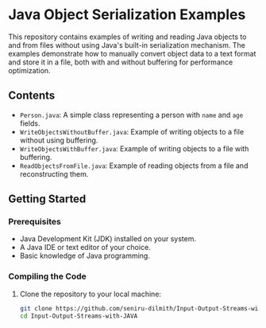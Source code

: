 # Java Object Serialization Examples

This repository contains examples of writing and reading Java objects to and from files without using Java's built-in serialization mechanism. The examples demonstrate how to manually convert object data to a text format and store it in a file, both with and without buffering for performance optimization.

## Contents

- `Person.java`: A simple class representing a person with `name` and `age` fields.
- `WriteObjectsWithoutBuffer.java`: Example of writing objects to a file without using buffering.
- `WriteObjectsWithBuffer.java`: Example of writing objects to a file with buffering.
- `ReadObjectsFromFile.java`: Example of reading objects from a file and reconstructing them.

## Getting Started

### Prerequisites

- Java Development Kit (JDK) installed on your system.
- A Java IDE or text editor of your choice.
- Basic knowledge of Java programming.

### Compiling the Code

1. Clone the repository to your local machine:
   ```sh
   git clone https://github.com/seniru-dilmith/Input-Output-Streams-with-JAVA.git
   cd Input-Output-Streams-with-JAVA
   ```
